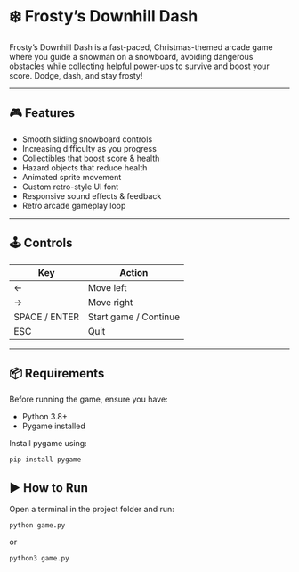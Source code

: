 # ❄️ Frosty’s Downhill Dash

Frosty’s Downhill Dash is a fast-paced, Christmas-themed arcade game where you guide a snowman on a snowboard, avoiding dangerous obstacles while collecting helpful power-ups to survive and boost your score. Dodge, dash, and stay frosty!

---

## 🎮 Features

- Smooth sliding snowboard controls
- Increasing difficulty as you progress
- Collectibles that boost score & health
- Hazard objects that reduce health
- Animated sprite movement
- Custom retro-style UI font
- Responsive sound effects & feedback
- Retro arcade gameplay loop

---

## 🕹️ Controls

| Key | Action |
|-----|--------|
| ←   | Move left |
| →   | Move right |
| SPACE / ENTER | Start game / Continue |
| ESC | Quit |

---

## 📦 Requirements

Before running the game, ensure you have:

- Python 3.8+
- Pygame installed

Install pygame using:

```bash
pip install pygame
```
## ▶️ How to Run

Open a terminal in the project folder and run:
```
python game.py
```
or
```
python3 game.py
```
